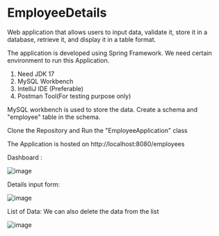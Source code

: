 # EmployeeDetails
Web application that allows users to input data, validate it, store it in a database, retrieve it, and display it in a table format.

The application is developed using Spring Framework.
We need certain environment to run this Application.
1. Need JDK 17
2. MySQL Workbench
3. IntelliJ IDE (Preferable)
4. Postman Tool(For testing purpose only)

MySQL workbench is used to store the data. Create a schema and "employee" table in the schema.

Clone the Repository and Run the "EmployeeApplication" class

The Application is hosted on http://localhost:8080/employees

Dashboard :

![image](https://github.com/keerthi-priyaa/EmployeeDetails/assets/61484002/d1469684-0392-4b90-b149-8ad58e1b627c)

Details input form:

![image](https://github.com/keerthi-priyaa/EmployeeDetails/assets/61484002/13320a4f-9939-4724-aecf-a8ff482afd3d)

List of Data: We can also delete the data from the list

![image](https://github.com/keerthi-priyaa/EmployeeDetails/assets/61484002/44c8e57f-73d2-4d1b-b608-426b828a86eb)





